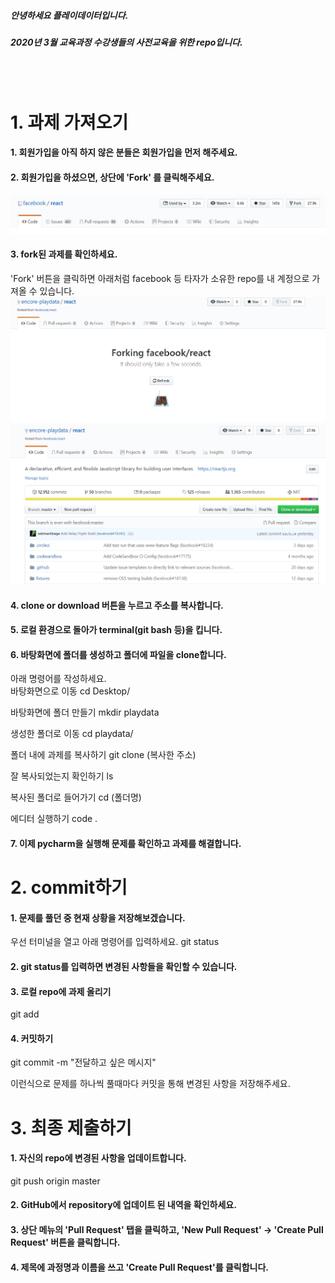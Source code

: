 ##### 안녕하세요 플레이데이터입니다. 
##### 2020년 3월 교육과정 수강생들의 사전교육을 위한 repo입니다. 
<br/>
<br/>


# 1. 과제 가져오기 

#### 1. 회원가입을 아직 하지 않은 분들은 회원가입을 먼저 해주세요. 

#### 2. 회원가입을 하셨으면, 상단에 'Fork' 를 클릭해주세요. 
![Fork](images/fork.jpg)

#### 3. fork된 과제를 확인하세요. 
'Fork' 버튼을 클릭하면 아래처럼 facebook 등 타자가 소유한 repo를 내 계정으로 가져올 수 있습니다. 
![Pending](images/pending.jpg)
![Start](images/start.jpg)

#### 4. clone or download 버튼을 누르고 주소를 복사합니다. 

#### 5. 로컬 환경으로 돌아가 terminal(git bash 등)을 킵니다. 

#### 6. 바탕화면에 폴더를 생성하고 폴더에 파일을 clone합니다.
아래 명령어를 작성하세요. 
<br/>
바탕화면으로 이동
cd Desktop/
<br/>

바탕화면에 폴더 만들기
mkdir playdata
<br/>

생성한 폴더로 이동
cd playdata/
<br/>

폴더 내에 과제를 복사하기
git clone (복사한 주소)
<br/>

잘 복사되었는지 확인하기
ls 
<br/>

복사된 폴더로 들어가기
cd (폴더명)
<br/>

에디터 실행하기
code .

#### 7. 이제 pycharm을 실행해 문제를 확인하고 과제를 해결합니다. 


# 2. commit하기 

#### 1. 문제를 풀던 중 현재 상황을 저장해보겠습니다. 
우선 터미널을 열고 아래 명령어를 입력하세요. 
git status
<br/>


#### 2. git status를 입력하면 변경된 사항들을 확인할 수 있습니다. 

#### 3. 로컬 repo에 과제 올리기 
git add <file name>
  <br/>

#### 4. 커밋하기 
git commit -m "전달하고 싶은 메시지" 
<br/>

이런식으로 문제를 하나씩 풀때마다 커밋을 통해 변경된 사항을 저장해주세요. 
<br/>

# 3. 최종 제출하기 

#### 1. 자신의 repo에 변경된 사항을 업데이트합니다. 
git push origin master
<br/>

#### 2. GitHub에서 repository에 업데이트 된 내역을 확인하세요. 

#### 3. 상단 메뉴의 'Pull Request' 탭을 클릭하고, 'New Pull Request' -> 'Create Pull Request' 버튼을 클릭합니다. 

#### 4. 제목에 과정명과 이름을 쓰고 'Create Pull Request'를 클릭합니다. 
